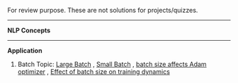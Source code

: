For review purpose. These are not solutions for projects/quizzes.

---------------------------------------------------------------
**NLP Concepts**<br>



---------------------------------------------------------------
**Application**<br>
1. Batch Topic: 
[Large Batch](https://stats.stackexchange.com/questions/164876/what-is-the-trade-off-between-batch-size-and-number-of-iterations-to-train-a-neu) ,
[Small Batch](https://datascience.stackexchange.com/questions/52884/possible-for-batch-size-of-neural-network-to-be-too-small) ,
[batch size affects Adam optimizer](https://stats.stackexchange.com/questions/308424/how-does-batch-size-affect-adam-optimizer) ,
[Effect of batch size on training dynamics](https://medium.com/mini-distill/effect-of-batch-size-on-training-dynamics-21c14f7a716e)
